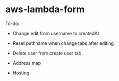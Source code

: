 # aws-lambda-form

To-do:

- Change edit from username to createdAt
- Reset pathname when change tabs after editing
- Delete user from create user tab
- Address map

- Hosting
